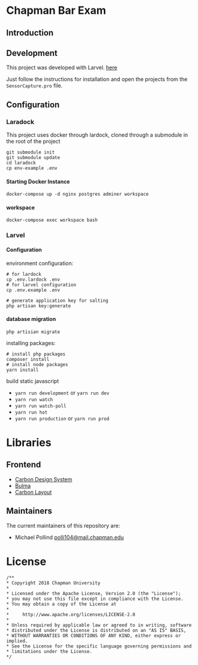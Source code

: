 # Chapman Bar Exam

## Introduction


## Development

This project was developed with Larvel. [here](https://laravel.com/)

Just follow the instructions for installation and open the projects from the `SensorCapture.pro` file.


## Configuration

### Laradock

This project uses docker through lardock, cloned through a submodule in the root of the project

```
git submodule init 
git submodule update
cd laradock
cp env-example .env
```

#### Starting Docker Instance

```
docker-compose up -d nginx postgres adminer workspace 
```

#### workspace

```
docker-compose exec workspace bash
```

### Larvel

#### Configuration

environment configuration:
```
# for lardock
cp .env.lardock .env
# for larvel configuration
cp .env.example .env

# generate application key for salting
php artisan key:generate
``` 

#### database migration
```
php artisian migrate
```


installing packages: 
```
# install php packages
composer install 
# install node packages
yarn install
```

build static javascript

* `yarn run development` or `yarn run dev`
* `yarn run watch`
* `yarn run watch-poll`
* `yarn run hot`
* `yarn run production` or `yarn run prod`


# Libraries

## Frontend

- [Carbon Design System](https://www.carbondesignsystem.com/getting-started/developers/vanilla)
- [Bulma](https://bulma.io/)
- [Carbon Layout](https://www.carbondesignsystem.com/guidelines/layout)



## Maintainers

The current maintainers of this repository are:

* Michael Pollind <polli104@mail.chapman.edu>

# License

```
/**
* Copyright 2018 Chapman University
*
* Licensed under the Apache License, Version 2.0 (the "License");
* you may not use this file except in compliance with the License.
* You may obtain a copy of the License at
*
*     http://www.apache.org/licenses/LICENSE-2.0
*
* Unless required by applicable law or agreed to in writing, software
* distributed under the License is distributed on an "AS IS" BASIS,
* WITHOUT WARRANTIES OR CONDITIONS OF ANY KIND, either express or implied.
* See the License for the specific language governing permissions and
* limitations under the License.
*/

```